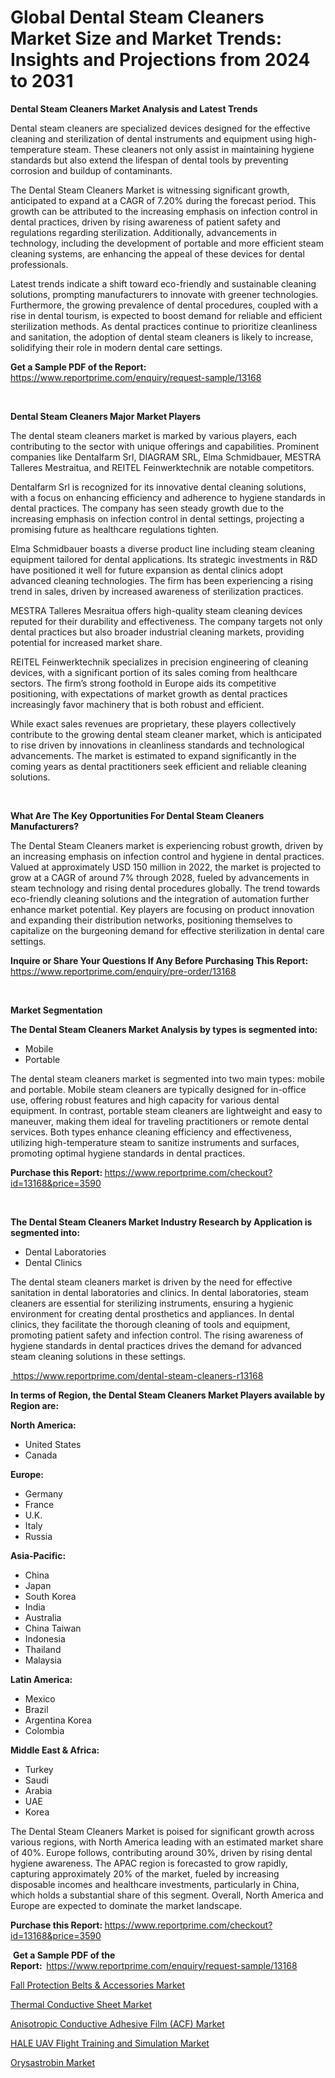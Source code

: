 <p><h1>Global Dental Steam Cleaners Market Size and Market Trends: Insights and Projections from 2024 to 2031</h1></p><p><strong>Dental Steam Cleaners Market Analysis and Latest Trends</strong></p>
<p><p>Dental steam cleaners are specialized devices designed for the effective cleaning and sterilization of dental instruments and equipment using high-temperature steam. These cleaners not only assist in maintaining hygiene standards but also extend the lifespan of dental tools by preventing corrosion and buildup of contaminants. </p><p>The Dental Steam Cleaners Market is witnessing significant growth, anticipated to expand at a CAGR of 7.20% during the forecast period. This growth can be attributed to the increasing emphasis on infection control in dental practices, driven by rising awareness of patient safety and regulations regarding sterilization. Additionally, advancements in technology, including the development of portable and more efficient steam cleaning systems, are enhancing the appeal of these devices for dental professionals.</p><p>Latest trends indicate a shift toward eco-friendly and sustainable cleaning solutions, prompting manufacturers to innovate with greener technologies. Furthermore, the growing prevalence of dental procedures, coupled with a rise in dental tourism, is expected to boost demand for reliable and efficient sterilization methods. As dental practices continue to prioritize cleanliness and sanitation, the adoption of dental steam cleaners is likely to increase, solidifying their role in modern dental care settings.</p></p>
<p><strong>Get a Sample PDF of the Report:&nbsp;</strong> <a href="https://www.reportprime.com/enquiry/request-sample/13168">https://www.reportprime.com/enquiry/request-sample/13168</a></p>
<p>&nbsp;</p>
<p><strong>Dental Steam Cleaners Major Market Players</strong></p>
<p><p>The dental steam cleaners market is marked by various players, each contributing to the sector with unique offerings and capabilities. Prominent companies like Dentalfarm Srl, DIAGRAM SRL, Elma Schmidbauer, MESTRA Talleres Mestraitua, and REITEL Feinwerktechnik are notable competitors. </p><p>Dentalfarm Srl is recognized for its innovative dental cleaning solutions, with a focus on enhancing efficiency and adherence to hygiene standards in dental practices. The company has seen steady growth due to the increasing emphasis on infection control in dental settings, projecting a promising future as healthcare regulations tighten.</p><p>Elma Schmidbauer boasts a diverse product line including steam cleaning equipment tailored for dental applications. Its strategic investments in R&D have positioned it well for future expansion as dental clinics adopt advanced cleaning technologies. The firm has been experiencing a rising trend in sales, driven by increased awareness of sterilization practices.</p><p>MESTRA Talleres Mesraitua offers high-quality steam cleaning devices reputed for their durability and effectiveness. The company targets not only dental practices but also broader industrial cleaning markets, providing potential for increased market share. </p><p>REITEL Feinwerktechnik specializes in precision engineering of cleaning devices, with a significant portion of its sales coming from healthcare sectors. The firm’s strong foothold in Europe aids its competitive positioning, with expectations of market growth as dental practices increasingly favor machinery that is both robust and efficient.</p><p>While exact sales revenues are proprietary, these players collectively contribute to the growing dental steam cleaner market, which is anticipated to rise driven by innovations in cleanliness standards and technological advancements. The market is estimated to expand significantly in the coming years as dental practitioners seek efficient and reliable cleaning solutions.</p></p>
<p>&nbsp;</p>
<p><strong>What Are The Key Opportunities For Dental Steam Cleaners Manufacturers?</strong></p>
<p><p>The Dental Steam Cleaners market is experiencing robust growth, driven by an increasing emphasis on infection control and hygiene in dental practices. Valued at approximately USD 150 million in 2022, the market is projected to grow at a CAGR of around 7% through 2028, fueled by advancements in steam technology and rising dental procedures globally. The trend towards eco-friendly cleaning solutions and the integration of automation further enhance market potential. Key players are focusing on product innovation and expanding their distribution networks, positioning themselves to capitalize on the burgeoning demand for effective sterilization in dental care settings.</p></p>
<p><strong>Inquire or Share Your Questions If Any Before Purchasing This Report:</strong> <a href="https://www.reportprime.com/enquiry/pre-order/13168">https://www.reportprime.com/enquiry/pre-order/13168</a></p>
<p>&nbsp;</p>
<p><strong>Market Segmentation</strong></p>
<p><strong>The Dental Steam Cleaners Market Analysis by types is segmented into:</strong></p>
<p><ul><li>Mobile</li><li>Portable</li></ul></p>
<p><p>The dental steam cleaners market is segmented into two main types: mobile and portable. Mobile steam cleaners are typically designed for in-office use, offering robust features and high capacity for various dental equipment. In contrast, portable steam cleaners are lightweight and easy to maneuver, making them ideal for traveling practitioners or remote dental services. Both types enhance cleaning efficiency and effectiveness, utilizing high-temperature steam to sanitize instruments and surfaces, promoting optimal hygiene standards in dental practices.</p></p>
<p><strong>Purchase this Report:&nbsp;</strong><a href="https://www.reportprime.com/checkout?id=13168&price=3590">https://www.reportprime.com/checkout?id=13168&price=3590</a></p>
<p>&nbsp;</p>
<p><strong>The Dental Steam Cleaners Market Industry Research by Application is segmented into:</strong></p>
<p><ul><li>Dental Laboratories</li><li>Dental Clinics</li></ul></p>
<p><p>The dental steam cleaners market is driven by the need for effective sanitation in dental laboratories and clinics. In dental laboratories, steam cleaners are essential for sterilizing instruments, ensuring a hygienic environment for creating dental prosthetics and appliances. In dental clinics, they facilitate the thorough cleaning of tools and equipment, promoting patient safety and infection control. The rising awareness of hygiene standards in dental practices drives the demand for advanced steam cleaning solutions in these settings.</p></p>
<p><a href="https://www.reportprime.com/dental-steam-cleaners-r13168">&nbsp;https://www.reportprime.com/dental-steam-cleaners-r13168</a></p>
<p><strong>In terms of Region, the Dental Steam Cleaners Market Players available by Region are:</strong></p>
<p>
    <p> <strong> North America: </strong>
        <ul>
            <li>United States</li>
            <li>Canada</li>
        </ul>
        </p> 
    <p> <strong> Europe: </strong>
        <ul>
            <li>Germany</li>
            <li>France</li>
            <li>U.K.</li>
            <li>Italy</li>
            <li>Russia</li>
        </ul>
        </p> 
    <p> <strong> Asia-Pacific: </strong>
        <ul>
            <li>China</li>
            <li>Japan</li>
            <li>South Korea</li>
            <li>India</li>
            <li>Australia</li>
            <li>China Taiwan</li>
            <li>Indonesia</li>
            <li>Thailand</li>
            <li>Malaysia</li>
        </ul>
        </p> 
    <p> <strong> Latin America: </strong>
        <ul>
            <li>Mexico</li>
            <li>Brazil</li>
            <li>Argentina Korea</li>
            <li>Colombia</li>
        </ul>
        </p> 
    <p> <strong> Middle East & Africa: </strong>
        <ul>
            <li>Turkey</li>
            <li>Saudi</li>
            <li>Arabia</li>
            <li>UAE</li>
            <li>Korea</li>
        </ul>
    </p>
    </p>
<p><p>The Dental Steam Cleaners Market is poised for significant growth across various regions, with North America leading with an estimated market share of 40%. Europe follows, contributing around 30%, driven by rising dental hygiene awareness. The APAC region is forecasted to grow rapidly, capturing approximately 20% of the market, fueled by increasing disposable incomes and healthcare investments, particularly in China, which holds a substantial share of this segment. Overall, North America and Europe are expected to dominate the market landscape.</p></p>
<p><strong>Purchase this Report: </strong><a href="https://www.reportprime.com/checkout?id=13168&price=3590">https://www.reportprime.com/checkout?id=13168&price=3590</a></p>
<p>&nbsp;<strong>Get a Sample PDF of the Report:&nbsp;&nbsp;</strong><a href="https://www.reportprime.com/enquiry/request-sample/13168">https://www.reportprime.com/enquiry/request-sample/13168</a></p>
<p><strong></strong></p>
<p><p><a href="https://medium.com/@diengw5_68119/global-fall-protection-belts-accessories-market-opportunities-and-market-challenges-2024-2031-005ed20cacae?postPublishedType=initial">Fall Protection Belts & Accessories Market</a></p><p><a href="https://issuu.com/reportprime-2/docs/thermal-conductive-sheet-market-siz_2726247e463acf">Thermal Conductive Sheet Market</a></p><p><a href="https://issuu.com/reportprime-2/docs/anisotropic-conductive-adhesive-fil_ea9ba907de9f33">Anisotropic Conductive Adhesive Film (ACF) Market</a></p><p><a href="https://medium.com/@diengw5_68119/insights-into-the-hale-uav-flight-training-and-simulation-market-market-players-market-size-a4412c2e7712">HALE UAV Flight Training and Simulation Market</a></p><p><a href="https://www.linkedin.com/pulse/global-orysastrobin-market-focus-product-type-bottles-yfeuc?trackingId=5KqWXXyZSGS%2FtEzZyhP%2Bwg%3D%3D">Orysastrobin Market</a></p></p>